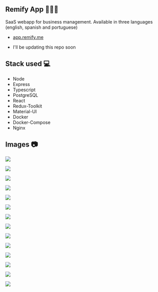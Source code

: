 ## Remify App 👨‍💼💼

SaaS webapp for business management.
Available in three languages (english, spanish and portuguese)

- [app.remify.me](app.remify.me)

- I'll be updating this repo soon

## Stack used 💻

- Node
- Express
- Typescript
- PostgreSQL
- React
- Redux-Toolkit
- Material-UI
- Docker
- Docker-Compose
- Nginx

## Images 📷

![](./browser1.png)

![](./conf.png)

![](./eng.png)

![](./port.png)

![](./browser2.png)

![](./ingreso7.png)

![](./tenantotro2.png)

![](./ingreso2.png)

![](./ingreso3.png)

![](./ingreso4.png)

![](./pwa1.png)

![](./pwa.png)

![](./pwa2.png)

![](./arq-multitenant.png)
